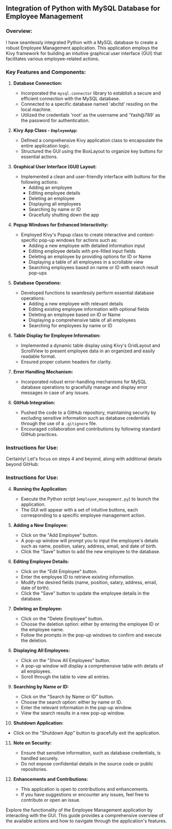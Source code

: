
## Integration of Python with MySQL Database for Employee Management

### Overview:

I have seamlessly integrated Python with a MySQL database to create a robust Employee Management application. This application employs the Kivy framework for building an intuitive graphical user interface (GUI) that facilitates various employee-related actions.

### Key Features and Components:

1. **Database Connection:**
   - Incorporated the `mysql.connector` library to establish a secure and efficient connection with the MySQL database.
   - Connected to a specific database named 'abcltd' residing on the local machine.
   - Utilized the credentials 'root' as the username and 'Yash@789' as the password for authentication.

2. **Kivy App Class - `EmployeeApp`:**
   - Defined a comprehensive Kivy application class to encapsulate the entire application logic.
   - Structured the GUI using the BoxLayout to organize key buttons for essential actions.

3. **Graphical User Interface (GUI) Layout:**
   - Implemented a clean and user-friendly interface with buttons for the following actions:
     - Adding an employee
     - Editing employee details
     - Deleting an employee
     - Displaying all employees
     - Searching by name or ID
     - Gracefully shutting down the app

4. **Popup Windows for Enhanced Interactivity:**
   - Employed Kivy's Popup class to create interactive and context-specific pop-up windows for actions such as:
     - Adding a new employee with detailed information input
     - Editing employee details with pre-filled input fields
     - Deleting an employee by providing options for ID or Name
     - Displaying a table of all employees in a scrollable view
     - Searching employees based on name or ID with search result pop-ups

5. **Database Operations:**
   - Developed functions to seamlessly perform essential database operations:
     - Adding a new employee with relevant details
     - Editing existing employee information with optional fields
     - Deleting an employee based on ID or Name
     - Displaying a comprehensive table of all employees
     - Searching for employees by name or ID

6. **Table Display for Employee Information:**
   - Implemented a dynamic table display using Kivy's GridLayout and ScrollView to present employee data in an organized and easily readable format.
   - Ensured proper column headers for clarity.

7. **Error Handling Mechanism:**
   - Incorporated robust error-handling mechanisms for MySQL database operations to gracefully manage and display error messages in case of any issues.

8. **GitHub Integration:**
   - Pushed the code to a GitHub repository, maintaining security by excluding sensitive information such as database credentials through the use of a `.gitignore` file.
   - Encouraged collaboration and contributions by following standard GitHub practices.

### Instructions for Use:

Certainly! Let's focus on steps 4 and beyond, along with additional details beyond GitHub:

### Instructions for Use:

4. **Running the Application:**
   - Execute the Python script (`employee_management.py`) to launch the application.
   - The GUI will appear with a set of intuitive buttons, each corresponding to a specific employee management action.

5. **Adding a New Employee:**
   - Click on the "Add Employee" button.
   - A pop-up window will prompt you to input the employee's details such as name, position, salary, address, email, and date of birth.
   - Click the "Save" button to add the new employee to the database.

6. **Editing Employee Details:**
   - Click on the "Edit Employee" button.
   - Enter the employee ID to retrieve existing information.
   - Modify the desired fields (name, position, salary, address, email, date of birth).
   - Click the "Save" button to update the employee details in the database.

7. **Deleting an Employee:**
   - Click on the "Delete Employee" button.
   - Choose the deletion option: either by entering the employee ID or the employee name.
   - Follow the prompts in the pop-up windows to confirm and execute the deletion.

8. **Displaying All Employees:**
   - Click on the "Show All Employees" button.
   - A pop-up window will display a comprehensive table with details of all employees.
   - Scroll through the table to view all entries.

9. **Searching by Name or ID:**
   - Click on the "Search by Name or ID" button.
   - Choose the search option: either by name or ID.
   - Enter the relevant information in the pop-up window.
   - View the search results in a new pop-up window.

10. **Shutdown Application:**
   - Click on the "Shutdown App" button to gracefully exit the application.

11. **Note on Security:**
    - Ensure that sensitive information, such as database credentials, is handled securely.
    - Do not expose confidential details in the source code or public repositories.

12. **Enhancements and Contributions:**
    - This application is open to contributions and enhancements.
    - If you have suggestions or encounter any issues, feel free to contribute or open an issue.

Explore the functionality of the Employee Management application by interacting with the GUI. This guide provides a comprehensive overview of the available actions and how to navigate through the application's features.
